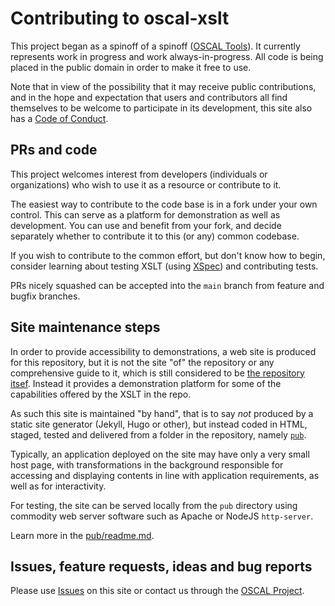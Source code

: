# Contributing to oscal-xslt

This project began as a spinoff of a spinoff ([OSCAL Tools](http://pages.nist.gov/oscal-tools)). It currently represents work in progress and work always-in-progress. All code is being placed in the public domain in order to make it free to use.

Note that in view of the possibility that it may receive public contributions, and in the hope and expectation that users and contributors all find themselves to be welcome to participate in its development, this site also has a [Code of Conduct](CODE_OF_CONDUCT.md).

## PRs and code

This project welcomes interest from developers (individuals or organizations) who wish to use it as a resource or contribute to it.

The easiest way to contribute to the code base is in a fork under your own control. This can serve as a platform for demonstration as well as development. You can use and benefit from your fork, and decide separately whether to contribute it to this (or any) common codebase.

If you wish to contribute to the common effort, but don't know how to begin, consider learning about testing XSLT (using [XSpec](https://github.com/xspec/xspec)) and contributing tests.

PRs nicely squashed can be accepted into the `main` branch from feature and bugfix branches.

## Site maintenance steps

In order to provide accessibility to demonstrations, a web site is produced for this repository, but it is not the site "of" the repository or any comprehensive guide to it, which is still considered to be [the repository itsef](https://github.com/usnistgov/oscal-xslt). Instead it provides a demonstration platform for some of the capabilities offered by the XSLT in the repo.

As such this site is maintained "by hand", that is to say *not* produced by a static site generator (Jekyll, Hugo or other), but instead coded in HTML, staged, tested and delivered from a folder in the repository, namely [`pub`](pub).

Typically, an application deployed on the site may have only a very small host page, with transformations in the background responsible for accessing and displaying contents in line with application requirements, as well as for interactivity.

For testing, the site can be served locally from the `pub` directory using commodity web server software such as Apache or NodeJS `http-server`.

Learn more in the [pub/readme.md](pub/readme.md).

## Issues, feature requests, ideas and bug reports

Please use [Issues](../../issues) on this site or contact us through the [OSCAL Project](http://pages.nist.gov/OSCAL).
